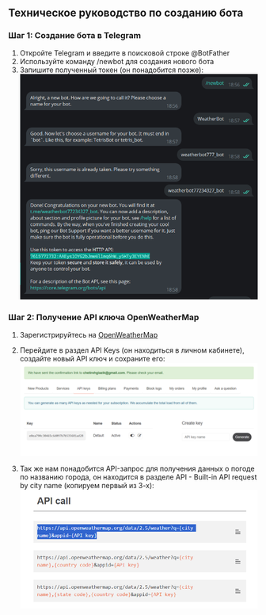 
## Техническое руководство по созданию бота

### Шаг 1: Создание бота в Telegram
1. Откройте Telegram и введите в поисковой строке @BotFather
2. Используйте команду /newbot для создания нового бота
3. Запишите полученный токен (он понадобится позже): 
![Компьютер](img/BotFather.png)

### Шаг 2: Получение API ключа OpenWeatherMap

1. Зарегистрируйтесь на [OpenWeatherMap](https://openweathermap.org/)
2. Перейдите в раздел API Keys (он находиться в личном кабинете), создайте новый API ключ и сохраните его:
![Компьютер](img/Key.png)

3. Так же нам понадобится API-запрос для получения данных о погоде по названию города, он находится в разделе API - Built-in API request by city name (копируем первый из 3-х):
![Компьютер](img/API.png)

